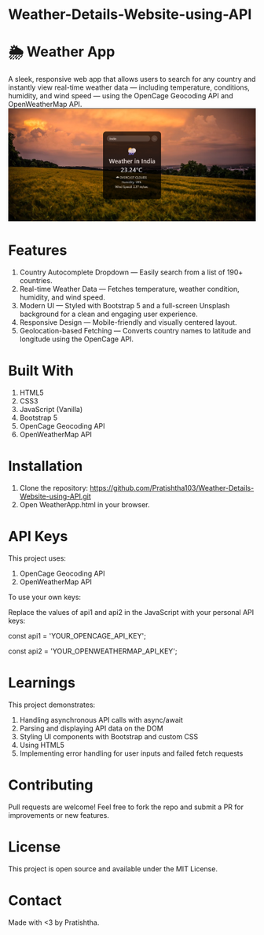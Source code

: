 # Weather-Details-Website-using-API
# 🌦️ Weather App
A sleek, responsive web app that allows users to search for any country and instantly view real-time weather data — including temperature, conditions, humidity, and wind speed — using the OpenCage Geocoding API and OpenWeatherMap API.
![Weather App UI](WeatherAPI.png)

# Features
1. Country Autocomplete Dropdown — Easily search from a list of 190+ countries.
2. Real-time Weather Data — Fetches temperature, weather condition, humidity, and wind speed.
3. Modern UI — Styled with Bootstrap 5 and a full-screen Unsplash background for a clean and engaging user experience.
4. Responsive Design — Mobile-friendly and visually centered layout.
5. Geolocation-based Fetching — Converts country names to latitude and longitude using the OpenCage API.

# Built With
1. HTML5
2. CSS3
3. JavaScript (Vanilla)
4. Bootstrap 5
5. OpenCage Geocoding API
6. OpenWeatherMap API

# Installation
1. Clone the repository:
https://github.com/Pratishtha103/Weather-Details-Website-using-API.git
2. Open WeatherApp.html in your browser.

# API Keys
This project uses:
1. OpenCage Geocoding API
2. OpenWeatherMap API

To use your own keys:

Replace the values of api1 and api2 in the JavaScript with your personal API keys:

const api1 = 'YOUR_OPENCAGE_API_KEY';

const api2 = 'YOUR_OPENWEATHERMAP_API_KEY';

# Learnings
This project demonstrates:
1. Handling asynchronous API calls with async/await
2. Parsing and displaying API data on the DOM
3. Styling UI components with Bootstrap and custom CSS
4. Using HTML5 <datalist> for autocomplete functionality
5. Implementing error handling for user inputs and failed fetch requests

# Contributing
Pull requests are welcome! Feel free to fork the repo and submit a PR for improvements or new features.

# License
This project is open source and available under the MIT License.

# Contact
Made with <3 by Pratishtha.
